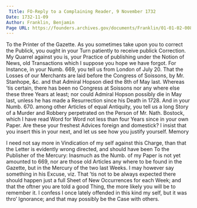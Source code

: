 ```yaml
---
 Title: FO-Reply to a Complaining Reader, 9 November 1732
Date: 1732-11-09
Author: Franklin, Benjamin
Page URL: https://founders.archives.gov/documents/Franklin/01-01-02-0084
---
```



To the Printer of the Gazette.
As you sometimes take upon you to correct the Publick, you ought in your Turn patiently to receive publick Correction. My Quarrel against you is, your Practice of publishing under the Notion of News, old Transactions which I suppose you hope we have forgot. For Instance, in your Numb. 669, you tell us from London of July 20. That the Losses of our Merchants are laid before the Congress of Soissons, by Mr. Stanhope, &c. and that Admiral Hopson died the 8th of May last. Whereas ’tis certain, there has been no Congress at Soissons nor any where else these three Years at least; nor could Admiral Hopson possibly die in May last, unless he has made a Resurrection since his Death in 1728. And in your Numb. 670. among other Articles of equal Antiquity, you tell us a long Story of a Murder and Robbery perpetrated on the Person of Mr. Nath. Bostock, which I have read Word for Word not less than four Years since in your own Paper. Are these your freshest Advices foreign and domestick? I insist that you insert this in your next, and let us see how you justify yourself.
Memory


I need not say more in Vindication of my self against this Charge, than that the Letter is evidently wrong directed, and should have been To the Publisher of the Mercury: Inasmuch as the Numb. of my Paper is not yet amounted to 669, nor are those old Articles any where to be found in the Gazette, but in the Mercury of the two last Weeks. I may however say something in his Excuse, viz. That ’tis not to be always expected there should happen just a full Sheet of New Occurrences for each Week; and that the oftner you are told a good Thing, the more likely you will be to remember it. I confess I once lately offended in this kind my self, but it was thro’ Ignorance; and that may possibly be the Case with others.


